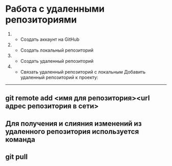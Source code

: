 # **Работа с удаленными репозиториями**
1. - Cоздать аккаунт на GitHub
2. - Создать локальный репозиторий
3. - Создать удаленный репозиторий
4. - Связать удаленный репозиторий с локальным
Добавить удаленный репозиторий к проекту:
---
git remote add <имя для репозитория><url адрес репозитория в сети>
---
Для получения и слияния изменений из удаленного репозитория используется команда 
---
git pull
---
